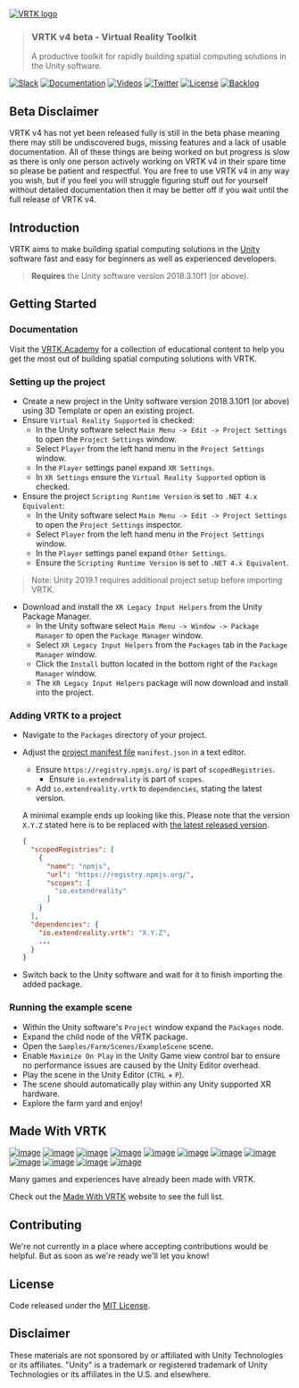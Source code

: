 [![VRTK logo][VRTK-Image]](#)

> ### VRTK v4 beta - Virtual Reality Toolkit
> A productive toolkit for rapidly building spatial computing solutions in the Unity software.

[![Slack][Slack-Badge]][Slack]
[![Documentation][Academy-Badge]][VRTK.Academy]
[![Videos][Videos-Badge]][Videos]
[![Twitter][Twitter-Badge]][Twitter]
[![License][License-Badge]][License]
[![Backlog][Backlog-Badge]][Backlog]

## Beta Disclaimer

VRTK v4 has not yet been released fully is still in the beta phase meaning there may still be undiscovered bugs, missing features and a lack of usable documentation. All of these things are being worked on but progress is slow as there is only one person actively working on VRTK v4 in their spare time so please be patient and respectful. You are free to use VRTK v4 in any way you wish, but if you feel you will struggle figuring stuff out for yourself without detailed documentation then it may be better off if you wait until the full release of VRTK v4. 

## Introduction

VRTK aims to make building spatial computing solutions in the [Unity] software fast and easy for beginners as well as experienced developers.

> **Requires** the Unity software version 2018.3.10f1 (or above).

## Getting Started

### Documentation

Visit the [VRTK.Academy] for a collection of educational content to help you get the most out of building spatial computing solutions with VRTK.

### Setting up the project

* Create a new project in the Unity software version 2018.3.10f1 (or above) using 3D Template or open an existing project.
* Ensure `Virtual Reality Supported` is checked:
  * In the Unity software select `Main Menu -> Edit -> Project Settings` to open the `Project Settings` window.
  * Select `Player` from the left hand menu in the `Project Settings` window.
  * In the `Player` settings panel expand `XR Settings`.
  * In `XR Settings` ensure the `Virtual Reality Supported` option is checked.
* Ensure the project `Scripting Runtime Version` is set to `.NET 4.x Equivalent`:
  * In the Unity software select `Main Menu -> Edit -> Project Settings` to open the `Project Settings` inspector.
  * Select `Player` from the left hand menu in the `Project Settings` window.
  * In the `Player` settings panel expand `Other Settings`.
  * Ensure the `Scripting Runtime Version` is set to `.NET 4.x Equivalent`.

> Note: Unity 2019.1 requires additional project setup before importing VRTK.

* Download and install the `XR Legacy Input Helpers` from the Unity Package Manager.
  * In the Unity software select `Main Menu -> Window -> Package Manager` to open the `Package Manager` window.
  * Select `XR Legacy Input Helpers` from the `Packages` tab in the `Package Manager` window.
  * Click the `Install` button located in the bottom right of the `Package Manager` window.
  * The `XR Legacy Input Helpers` package will now download and install into the project.

### Adding VRTK to a project

* Navigate to the `Packages` directory of your project.
* Adjust the [project manifest file][Project-Manifest] `manifest.json` in a text editor.
  * Ensure `https://registry.npmjs.org/` is part of `scopedRegistries`.
    * Ensure `io.extendreality` is part of `scopes`.
  * Add `io.extendreality.vrtk` to `dependencies`, stating the latest version.

  A minimal example ends up looking like this. Please note that the version `X.Y.Z` stated here is to be replaced with [the latest released version][Latest-Release].
  ```json
  {
    "scopedRegistries": [
      {
        "name": "npmjs",
        "url": "https://registry.npmjs.org/",
        "scopes": [
          "io.extendreality"
        ]
      }
    ],
    "dependencies": {
      "io.extendreality.vrtk": "X.Y.Z",
      ...
    }
  }
  ```
* Switch back to the Unity software and wait for it to finish importing the added package.

### Running the example scene

* Within the Unity software's `Project` window expand the `Packages` node.
* Expand the child node of the VRTK package.
* Open the `Samples/Farm/Scenes/ExampleScene` scene.
* Enable `Maximize On Play` in the Unity Game view control bar to ensure no performance issues are caused by the Unity Editor overhead.
* Play the scene in the Unity Editor (`CTRL` + `P`).
* The scene should automatically play within any Unity supported XR hardware.
* Explore the farm yard and enjoy!

## Made With VRTK

[![image](https://cloud.githubusercontent.com/assets/1029673/21553226/210e291a-cdff-11e6-8639-91a3dddb1555.png)](http://store.steampowered.com/app/489380) [![image](https://cloud.githubusercontent.com/assets/1029673/21553234/2d105e4a-cdff-11e6-95a2-7dfdf7519e17.png)](http://store.steampowered.com/app/488760) [![image](https://cloud.githubusercontent.com/assets/1029673/21553257/5c17bf30-cdff-11e6-98ab-a017bc5cd00d.png)](http://store.steampowered.com/app/494830) [![image](https://cloud.githubusercontent.com/assets/1029673/21553262/6d82afd2-cdff-11e6-8400-882989a6252c.png)](http://store.steampowered.com/app/391640) [![image](https://cloud.githubusercontent.com/assets/1029673/21553270/7b8808f2-cdff-11e6-9adb-1e20fe557ae0.png)](http://store.steampowered.com/app/525680) [![image](https://cloud.githubusercontent.com/assets/1029673/21553293/9eef3e32-cdff-11e6-8dc7-f4a3866ac386.png)](http://store.steampowered.com/app/550360) [![image](https://user-images.githubusercontent.com/1029673/27344044-dc29bb78-55dc-11e7-80b6-a1524cb3ca14.png)](http://store.steampowered.com/app/584850) [![image](https://cloud.githubusercontent.com/assets/1029673/21553649/53ded8d8-ce01-11e6-8314-d33a873db745.png)](http://store.steampowered.com/app/510410) [![image](https://cloud.githubusercontent.com/assets/1029673/21553655/63e21e0c-ce01-11e6-90b0-477b14af993f.png)](http://store.steampowered.com/app/499760) [![image](https://cloud.githubusercontent.com/assets/1029673/21553665/713938ce-ce01-11e6-84f3-40db254292f1.png)](http://store.steampowered.com/app/548560) [![image](https://cloud.githubusercontent.com/assets/1029673/21553680/908ae95c-ce01-11e6-989f-68c38160d528.png)](http://store.steampowered.com/app/511370) [![image](https://cloud.githubusercontent.com/assets/1029673/21553683/a0afb84e-ce01-11e6-9450-aaca567f7fc8.png)](http://store.steampowered.com/app/472720)

Many games and experiences have already been made with VRTK.

Check out the [Made With VRTK] website to see the full list.

## Contributing

We're not currently in a place where accepting contributions would be helpful. But as soon as we're ready we'll let you know!

## License

Code released under the [MIT License][License].

## Disclaimer

These materials are not sponsored by or affiliated with Unity Technologies or its affiliates. "Unity" is a trademark or registered trademark of Unity Technologies or its affiliates in the U.S. and elsewhere.

[VRTK-Image]: https://user-images.githubusercontent.com/1029673/40060519-bb122e8c-584e-11e8-8402-ca168b327671.png
[Unity]: https://unity3d.com/
[Made With VRTK]: https://www.vrtk.io/madewith.html
[License]: LICENSE.md
[Project-Manifest]: https://docs.unity3d.com/Manual/upm-manifestPrj.html
[Latest-Release]: https://github.com/ExtendRealityLtd/VRTK/releases/latest

[Slack-Badge]: https://img.shields.io/badge/slack-chat-E24663.svg
[Academy-Badge]: https://img.shields.io/badge/vrtk-academy-3484C6.svg
[Videos-Badge]: https://img.shields.io/badge/youtube-channel-e52d27.svg
[Twitter-Badge]: https://img.shields.io/twitter/follow/vr_toolkit.svg?style=flat&label=twitter
[Backlog-Badge]: https://img.shields.io/badge/project-backlog-78bdf2.svg
[License-Badge]: https://img.shields.io/github/license/ExtendRealityLtd/VRTK.svg

[Slack]: http://invite.vrtk.io
[VRTK.Academy]: https://academy.vrtk.io
[Videos]: http://videos.vrtk.io
[Twitter]: https://twitter.com/VR_Toolkit
[Backlog]: http://tracker.vrtk.io
